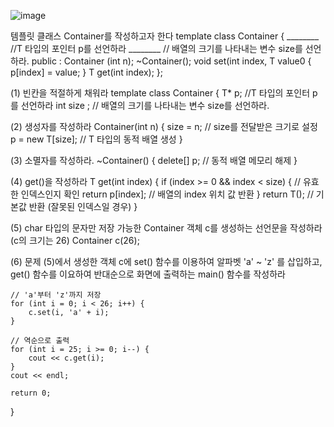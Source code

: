 ![image](https://github.com/user-attachments/assets/3688746e-ac53-4b1c-99f1-36e7914b99dd)

템플릿 클래스 Container를 작성하고자 한다
template <class T> class Container { 
 ________ //T 타입의 포인터 p를 선언하라
 ________ // 배열의 크기를 나타내는 변수 size를 선언하라.
 public : 
   Container (int n);
   ~Container();
   void set(int index, T value0 { p[index] = value; } 
   T get(int index);
   };

   (1) 빈칸을 적절하게 채워라 
    template <class T> class Container { 
     T* p; //T 타입의 포인터 p를 선언하라
     int size ; // 배열의 크기를 나타내는 변수 size를 선언하라.

   (2) 생성자를 작성하라
      Container(int n) {
         size = n;           // size를 전달받은 크기로 설정
         p = new T[size];    // T 타입의 동적 배열 생성
      }

   (3) 소멸자를 작성하라.
      ~Container() {
      delete[] p; // 동적 배열 메모리 해제
     }

   (4) get()을 작성하라 
         T get(int index) {
         if (index >= 0 && index < size) { // 유효한 인덱스인지 확인
             return p[index];              // 배열의 index 위치 값 반환
         }
         return T();                       // 기본값 반환 (잘못된 인덱스일 경우)
     }

   (5) char 타입의 문자만 저장 가능한 Container 객체 c를 생성하는 선언문을 작성하라 (c의 크기는 26)
     Container<char> c(26);


   (6) 문제 (5)에서 생성한 객체 c에 set() 함수를 이용하여 알파벳 'a' ~ 'z' 를 삽입하고, get() 함수를 이요하여 반대순으로 화면에 출력하는 main() 함수를 작성하라 

   

    // 'a'부터 'z'까지 저장
    for (int i = 0; i < 26; i++) {
        c.set(i, 'a' + i);
    }

    // 역순으로 출력
    for (int i = 25; i >= 0; i--) {
        cout << c.get(i);
    }
    cout << endl;

    return 0;
}

